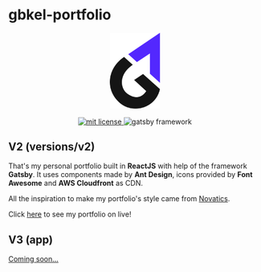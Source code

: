 # gbkel-portfolio

<p align="center">
  <img width="100px" height="auto" src="logo.png">
</p>

<p align="center">
	<a href="https://github.com/guilhermebkel/gbkel-portfolio">
		<img alt="mit license" src="https://img.shields.io/github/license/guilhermebkel/gbkel-portfolio?color=0051ff">
	</a>
	<a>
		<img alt="gatsby framework" src="https://img.shields.io/badge/Framework-Gatsby-362066">
	</a>
</p>

## V2 (versions/v2)

That's my personal portfolio built in **ReactJS** with help of the framework **Gatsby**. It uses components made by **Ant Design**, icons provided by **Font Awesome** and **AWS Cloudfront** as CDN.

All the inspiration to make my portfolio's style came from [Novatics](https://www.novatics.com.br/en/).

Click [here](https://guilherr.me) to see my portfolio on live!

## V3 (app)

[Coming soon...](https://portfolio.guilherr.me)
